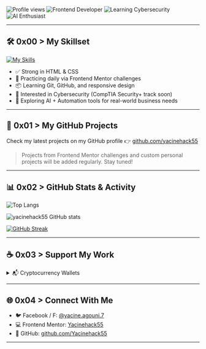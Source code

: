 
![Profile views](https://komarev.com/ghpvc/?username=yacinehack55&color=blue&style=flat)
![Frontend Developer](https://img.shields.io/badge/Frontend-Developer-blue)
![Learning Cybersecurity](https://img.shields.io/badge/Learning-Cybersecurity-orange)
![AI Enthusiast](https://img.shields.io/badge/AI-Enthusiast-purple)

---

## 🛠️ 0x00 > My Skillset

[![My Skills](https://skillicons.dev/icons?i=html,css,tailwind,github,linux,windows,vscode&perline=7)](https://skillicons.dev)

- ✅ Strong in HTML & CSS  
- 🎯 Practicing daily via Frontend Mentor challenges  
- 📦 Learning Git, GitHub, and responsive design  
- 🔐 Interested in Cybersecurity (CompTIA Security+ track soon)  
- 🤖 Exploring AI + Automation tools for real-world business needs

---

## 🚀 0x01 > My GitHub Projects

Check my latest projects on my GitHub profile 👉 [github.com/yacinehack55](https://github.com/yacinehack55)

> Projects from Frontend Mentor challenges and custom personal projects will be added regularly. Stay tuned!

---

## 📊 0x02 > GitHub Stats & Activity

![Top Langs](https://github-readme-stats.vercel.app/api/top-langs/?username=yacinehack55&layout=compact&theme=tokyonight)

![yacinehack55 GitHub stats](https://github-readme-stats.vercel.app/api?username=yacinehack55&show_icons=true&theme=tokyonight)

[![GitHub Streak](https://github-readme-streak-stats.herokuapp.com?user=yacinehack55&theme=tokyonight)](https://git.io/streak-stats)

---

## ☕ 0x03 > Support My Work

<details>
  <summary>📬 Cryptocurrency Wallets</summary>

| Currency        | Wallet Address                                                                 |
|----------------|----------------------------------------------------------------------------------|                                  |
| USDT (TRC-20)  | `TTJgGmTKEcaCHqqtFHkvsDAZwvkwBvuZ91`                                              |

</details>

---

## 🌐 0x04 > Connect With Me

- 🐦 Facebook / F: [@yacine.agouni.7](https://web.facebook.com/yacine.agouni.7)  
- 💻 Frontend Mentor: [Yacinehack55](https://www.frontendmentor.io/profile/yacinehack55)  
- 🧠 GitHub: [github.com/Yacinehack55](https://github.com/yacinehack55)

---



